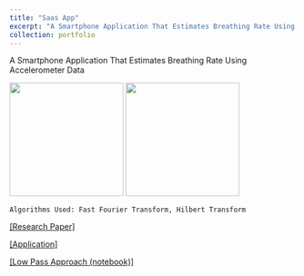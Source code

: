 ```yaml
---
title: "Saas App"
excerpt: "A Smartphone Application That Estimates Breathing Rate Using Accelerometer Data"
collection: portfolio
---
```


A Smartphone Application That Estimates Breathing Rate Using Accelerometer Data

<p float="left">
	<img src="{{ site.url }}{{ site.baseurl }}/images/saas1.png" alt="" width="200" />
	<img src="{{ site.url }}{{ site.baseurl }}/images/saas2.png" alt="" width="200" />
</p>

`Algorithms Used: Fast Fourier Transform, Hilbert Transform`

<a href="{{ site.url }}{{ site.baseurl }}/publication/2009-10-01-paper-title-number-1">[Research Paper]</a>

<a href="" target="_blank">[Application]</a>

<a href="https://github.com/ayushrajdahal/BreathingRateAlgorithms/blob/master/lowPassPeakCount.ipynb" target="_blank">[Low Pass Approach (notebook)]</a>